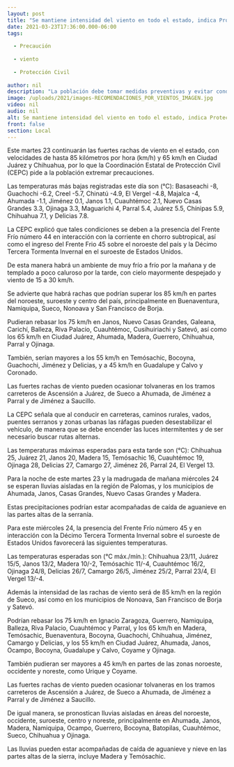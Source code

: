 ```yaml
---
layout: post
title: "Se mantiene intensidad del viento en todo el estado, indica Protección Civil"
date: 2021-03-23T17:36:00.000-06:00
tags:
  
  - Precaución
  
  - viento
  
  - Protección Civil
  
author: nil
description: "La población debe tomar medidas preventivas y evitar conducir por tramos carreteros donde haya tolvaneras, como Ascensión-Juárez, Sueco-Ahumada, Jiménez-Parral y Jiménez-Saucillo"
image: /uploads/2021/images-RECOMENDACIONES_POR_VIENTOS_IMAGEN.jpg
video: nil
audio: nil
alt: Se mantiene intensidad del viento en todo el estado, indica Protección Civil
front: false
section: Local
---
```


Este martes 23 continuarán las fuertes rachas de viento en el estado, con velocidades de hasta 85 kilómetros por hora (km/h) y 65 km/h en Ciudad Juárez y Chihuahua, por lo que la Coordinación Estatal de Protección Civil (CEPC) pide a la población extremar precauciones.  

Las temperaturas más bajas registradas este día son (°C): Basaseachi -8, Guachochi -6.2, Creel -5.7, Chinatú -4.9, El Vergel -4.8, Majalca -4, Ahumada -1.1, Jiménez 0.1, Janos 1.1, Cuauhtémoc 2.1, Nuevo Casas Grandes 3.3, Ojinaga 3.3, Maguarichi 4, Parral 5.4, Juárez 5.5, Chínipas 5.9, Chihuahua 7.1, y Delicias 7.8.

La CEPC explicó que tales condiciones se deben a la presencia del Frente Frío número 44 en interacción con la corriente en chorro subtropical, así como el ingreso del Frente Frio 45 sobre el noroeste del país y la Décimo Tercera Tormenta Invernal en el suroeste de Estados Unidos.

De esta manera habrá un ambiente de muy frío a frío por la mañana y de templado a poco caluroso por la tarde, con cielo mayormente despejado y viento de 15 a 30 km/h.

Se advierte que habrá rachas que podrían superar los 85 km/h en partes del noroeste, suroeste y centro del país, principalmente en Buenaventura, Namiquipa, Sueco, Nonoava y San Francisco de Borja.

Pudieran rebasar los 75 km/h en Janos, Nuevo Casas Grandes, Galeana, Carichí, Balleza, Riva Palacio, Cuauhtémoc, Cusihuiriachi y Satevó, así como los 65 km/h en Ciudad Juárez, Ahumada, Madera, Guerrero, Chihuahua, Parral y Ojinaga.

También, serían mayores a los 55 km/h en Temósachic, Bocoyna, Guachochi, Jiménez y Delicias, y a 45 km/h en Guadalupe y Calvo y Coronado.

Las fuertes rachas de viento pueden ocasionar tolvaneras en los tramos carreteros de Ascensión a Juárez, de Sueco a Ahumada, de Jiménez a Parral y de Jiménez a Saucillo.

La CEPC señala que al conducir en carreteras, caminos rurales, vados, puentes serranos y zonas urbanas las ráfagas pueden desestabilizar el vehículo, de manera que se debe encender las luces intermitentes y de ser necesario buscar rutas alternas.

Las temperaturas máximas esperadas para esta tarde son (°C): Chihuahua 25, Juárez 21, Janos 20, Madera 15, Temósachic 16, Cuauhtémoc 19, Ojinaga 28, Delicias 27, Camargo 27, Jiménez 26, Parral 24, El Vergel 13.

Para la noche de este martes 23 y la madrugada de mañana miércoles 24 se esperan lluvias aisladas en la región de Palomas, y los municipios de Ahumada, Janos, Casas Grandes, Nuevo Casas Grandes y Madera.

Estas precipitaciones podrían estar acompañadas de caída de aguanieve en las partes altas de la serranía.

Para este miércoles 24, la presencia del Frente Frío número 45 y en interacción con la Décimo Tercera Tormenta Invernal sobre el suroeste de Estados Unidos favorecerá las siguientes temperaturas.

Las temperaturas esperadas son (°C máx./mín.): Chihuahua 23/11, Juárez 15/5, Janos 13/2, Madera 10/-2, Temósachic 11/-4, Cuauhtémoc 16/2, Ojinaga 24/8, Delicias 26/7, Camargo 26/5, Jiménez 25/2, Parral 23/4, El Vergel 13/-4.

Además la intensidad de las rachas de viento será de 85 km/h en la región de Sueco, así como en los municipios de Nonoava, San Francisco de Borja y Satevó.

Podrían rebasar los 75 km/h en Ignacio Zaragoza, Guerrero, Namiquipa, Balleza, Riva Palacio, Cuauhtémoc y Parral, y los 65 km/h en Madera, Temósachic, Buenaventura, Bocoyna, Guachochi, Chihuahua, Jiménez, Camargo y Delicias,  y los 55 km/h en Ciudad Juárez, Ahumada, Janos, Ocampo, Bocoyna, Guadalupe y Calvo, Coyame y Ojinaga.

También pudieran ser mayores a 45 km/h en partes de las zonas noroeste, occidente y noreste, como Urique y Coyame.

Las fuertes rachas de viento pueden ocasionar tolvaneras en los tramos carreteros de Ascensión a Juárez, de Sueco a Ahumada, de Jiménez a Parral y de Jiménez a Saucillo.

De igual manera, se pronostican lluvias aisladas en áreas del noroeste, occidente, suroeste, centro y noreste, principalmente en Ahumada, Janos, Madera, Namiquipa, Ocampo, Guerrero, Bocoyna, Batopilas, Cuauhtémoc, Sueco, Chihuahua y Ojinaga.

Las lluvias pueden estar acompañadas de caída de aguanieve y nieve en las partes altas de la sierra, incluye Madera y Temósachic.